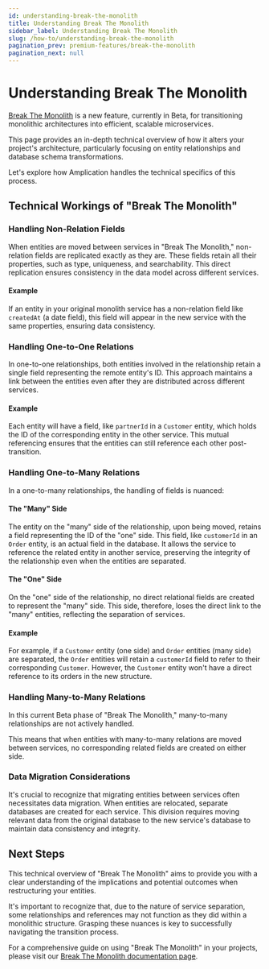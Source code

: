```yaml
---
id: understanding-break-the-monolith
title: Understanding Break The Monolith
sidebar_label: Understanding Break The Monolith
slug: /how-to/understanding-break-the-monolith
pagination_prev: premium-features/break-the-monolith
pagination_next: null
---
```


# Understanding Break The Monolith

[Break The Monolith](/break-the-monolith) is a new feature, currently in Beta, for transitioning monolithic architectures into efficient, scalable microservices.

This page provides an in-depth technical overview of how it alters your project's architecture, particularly focusing on entity relationships and database schema transformations.

Let's explore how Amplication handles the technical specifics of this process.

## Technical Workings of "Break The Monolith"

### Handling Non-Relation Fields

When entities are moved between services in "Break The Monolith," non-relation fields are replicated exactly as they are. These fields retain all their properties, such as type, uniqueness, and searchability. This direct replication ensures consistency in the data model across different services.

#### Example

If an entity in your original monolith service has a non-relation field like `createdAt` (a date field), this field will appear in the new service with the same properties, ensuring data consistency.

### Handling One-to-One Relations

In one-to-one relationships, both entities involved in the relationship retain a single field representing the remote entity's ID. This approach maintains a link between the entities even after they are distributed across different services.

#### Example

Each entity will have a field, like `partnerId` in a `Customer` entity, which holds the ID of the corresponding entity in the other service. This mutual referencing ensures that the entities can still reference each other post-transition.

### Handling One-to-Many Relations

In a one-to-many relationships, the handling of fields is nuanced:

#### The "Many" Side

The entity on the "many" side of the relationship, upon being moved, retains a field representing the ID of the "one" side. This field, like `customerId` in an `Order` entity, is an actual field in the database. It allows the service to reference the related entity in another service, preserving the integrity of the relationship even when the entities are separated.

#### The "One" Side

On the "one" side of the relationship, no direct relational fields are created to represent the "many" side. This side, therefore, loses the direct link to the "many" entities, reflecting the separation of services.

#### Example

For example, if a `Customer` entity (one side) and `Order` entities (many side) are separated, the `Order` entities will retain a `customerId` field to refer to their corresponding `Customer`. However, the `Customer` entity won't have a direct reference to its orders in the new structure.

### Handling Many-to-Many Relations

In this current Beta phase of "Break The Monolith," many-to-many relationships are not actively handled.

This means that when entities with many-to-many relations are moved between services, no corresponding related fields are created on either side.

### Data Migration Considerations

It's crucial to recognize that migrating entities between services often necessitates data migration. When entities are relocated, separate databases are created for each service. This division requires moving relevant data from the original database to the new service's database to maintain data consistency and integrity.

## Next Steps

This technical overview of "Break The Monolith" aims to provide you with a clear understanding of the implications and potential outcomes when restructuring your entities.

It's important to recognize that, due to the nature of service separation, some relationships and references may not function as they did within a monolithic structure. Grasping these nuances is key to successfully navigating the transition process.

For a comprehensive guide on using "Break The Monolith" in your projects, please visit our [Break The Monolith documentation page](/break-the-monolith).
